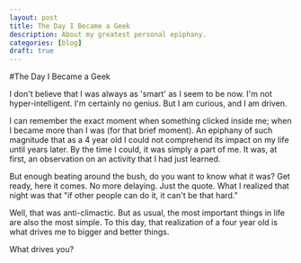 ```yaml
---
layout: post
title: The Day I Became a Geek
description: About my greatest personal epiphany.
categories: [blog]
draft: true
---
```


#The Day I Became a Geek

I don't believe that I was always as 'smart' as I seem to be now. I'm not hyper-intelligent. I'm certainly no genius. But I am curious, and I am driven.

I can remember the exact moment when something clicked inside me; when I became more than I was (for that brief moment). An epiphany of such magnitude that as a 4 year old I could not comprehend its impact on my life until years later. By the time I could, it was simply a part of me. It was, at first, an observation on an activity that I had just learned.

But enough beating around the bush, do you want to know what it was? Get ready, here it comes. No more delaying. Just the quote. What I realized that night was that "if other people can do it, it can't be that hard."

Well, that was anti-climactic. But as usual, the most important things in life are also the most simple. To this day, that realization of a four year old is what drives me to bigger and better things.

What drives you?